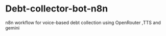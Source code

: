 # Debt-collector-bot-n8n
n8n workflow for voice-based debt collection using OpenRouter ,TTS and gemini 
